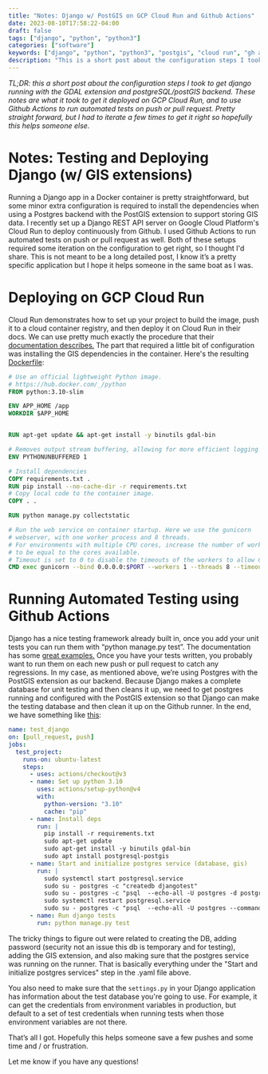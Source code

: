 ```yaml
---
title: "Notes: Django w/ PostGIS on GCP Cloud Run and Github Actions"
date: 2023-08-10T17:58:22-04:00
draft: false
tags: ["django", "python", "python3"]
categories: ["software"]
keywords: ["django", "python", "python3", "postgis", "cloud run", "gh actions", "github actions", "github", "gdal", "geodjango", "postgres"]
description: "This is a short post about the configuration steps I took to get django running with gdal extension and postgres/postgis on cloud run and github actions (for testing). Pretty straight forward, but I had to iteratae a few times to get it right so hopefully this helps someone else."
---
```

*TL;DR: this a short post about the configuration steps I took to get django
running with the GDAL extension and postgreSQL/postGIS backend. These notes
are what it took to get it deployed on GCP Cloud Run, and to use Github Actions
to run automated tests on push or pull request. Pretty straight forward, but I
had to iterate a few times to get it right so hopefully this helps someone
else.*

# Notes: Testing and Deploying Django (w/ GIS extensions)
Running a Django app in a Docker container is pretty straightforward, but some
minor extra configuration is required to install the dependencies when using
a Postgres backend with the PostGIS extension to support storing GIS data. I 
recently set up a Django REST API server on Google Cloud Platform's Cloud Run
to deploy continuously from Github. I used Github Actions to run automated
tests on push or pull request as well. Both of these setups required some
iteration on the configuration to get right, so I thought I'd share. This is
not meant to be a long detailed post, I know it’s a pretty specific application
but I hope it helps someone in the same boat as I was.

# Deploying on GCP Cloud Run
Cloud Run demonstrates how to set up your project to build the image, push it
to a cloud container registry, and then deploy it on Cloud Run in their docs.
We can use pretty much exactly the procedure that their
[documentation describes.](https://cloud.google.com/build/docs/deploying-builds/deploy-cloud-run#continuous_deployment)
The part that required a little bit of configuration was installing the
GIS dependencies in the container. Here's the resulting [Dockerfile](https://gist.github.com/heathhenley/87961a8b58fb476bd3ca55f2e3a6ff46):

```dockerfile
# Use an official lightweight Python image.
# https://hub.docker.com/_/python
FROM python:3.10-slim

ENV APP_HOME /app
WORKDIR $APP_HOME


RUN apt-get update && apt-get install -y binutils gdal-bin

# Removes output stream buffering, allowing for more efficient logging
ENV PYTHONUNBUFFERED 1

# Install dependencies
COPY requirements.txt .
RUN pip install --no-cache-dir -r requirements.txt
# Copy local code to the container image.
COPY . .

RUN python manage.py collectstatic

# Run the web service on container startup. Here we use the gunicorn
# webserver, with one worker process and 8 threads.
# For environments with multiple CPU cores, increase the number of workers
# to be equal to the cores available.
# Timeout is set to 0 to disable the timeouts of the workers to allow Cloud Run to handle instance scaling.
CMD exec gunicorn --bind 0.0.0.0:$PORT --workers 1 --threads 8 --timeout 0 myapp.wsgi:application
```

# Running Automated Testing using Github Actions
Django has a nice testing framework already built in, once you add your unit
tests you can run them with “python manage.py test”. The documentation has some
[great examples.](https://docs.djangoproject.com/en/4.2/topics/testing/overview/)
Once you have your tests written, you probably want to run them on each new 
push or pull request to catch any regressions. In my case, as mentioned above,
we’re using Postgres with the PostGIS extension as our backend. Because Django
makes a complete database for unit testing and then cleans it up, we need to
get postgres running and configured with the PostGIS extension so that Django
can make the testing database and then clean it up on the Github runner. In the
end, we have something like [this](https://gist.github.com/heathhenley/d0227f07461f3eb63fe823d70832b371):

```yaml
name: test_django
on: [pull_request, push]
jobs:
  test_project:
    runs-on: ubuntu-latest
    steps:
      - uses: actions/checkout@v3
      - name: Set up python 3.10
        uses: actions/setup-python@v4
        with:
          python-version: "3.10"
          cache: "pip"
      - name: Install deps
        run: |
          pip install -r requirements.txt 
          sudo apt-get update
          sudo apt-get install -y binutils gdal-bin
          sudo apt install postgresql-postgis
      - name: Start and initialize postgres service (database, gis)
        run: |
          sudo systemctl start postgresql.service
          sudo su - postgres -c "createdb djangotest"
          sudo su - postgres -c "psql  --echo-all -U postgres -d postgres --command \"ALTER USER postgres PASSWORD 'somepasswordhere';\""
          sudo systemctl restart postgresql.service
          sudo su - postgres -c "psql  --echo-all -U postgres --command \"create extension postgis\""
      - name: Run django tests
        run: python manage.py test
```

The tricky things to figure out were related to creating the DB, adding
password (security not an issue this db is temporary and for testing),
adding the GIS extension, and also making sure that the postgres service was
running on the runner. That is basically everything under the
"Start and initialize postgres services" step in the .yaml file above.

You also need to make sure that the `settings.py` in your Django application has
information about the test database you're going to use. For example, it can get
the credentials from environment variables in production, but default to a set
of test credentials when running tests when those environment variables are not
there.

That’s all I got. Hopefully this helps someone save a few pushes and some time
and / or frustration.

Let me know if you have any questions!

